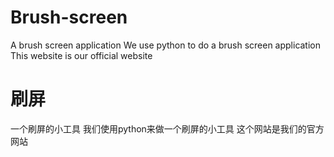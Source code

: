 # Brush-screen
A brush screen application
We use python to do a brush screen application
This website is our official website
# 刷屏
一个刷屏的小工具
我们使用python来做一个刷屏的小工具
这个网站是我们的官方网站
